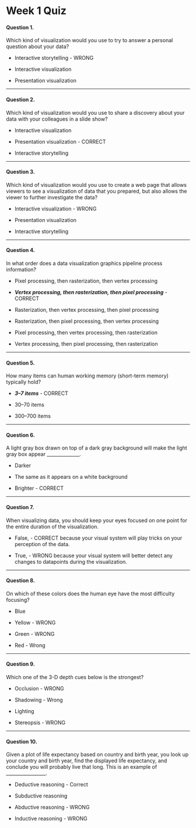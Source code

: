 

Week 1 Quiz
================================


#### Question 1. 
Which kind of visualization would you use to try to answer a personal question about your data?

* Interactive storytelling - WRONG

* Interactive visualization

* Presentation visualization

-------------------------------------------------------------------------

#### Question 2. 

Which kind of visualization would you use to share a discovery about your data with your colleagues in a slide show?

* Interactive visualization

* Presentation visualization - CORRECT

* Interactive storytelling

-------------------------------------------------------------------------

#### Question 3. 
Which kind of visualization would you use to create a web page that allows viewers to see a visualization of data that you prepared, but also allows the viewer to further investigate the data?

* Interactive visualization - WRONG

* Presentation visualization

* Interactive storytelling

-------------------------------------------------------------------------

#### Question 4. 
In what order does a data visualization graphics pipeline process information?

* Pixel processing, then rasterization, then vertex processing

* ***Vertex processing, then rasterization, then pixel processing*** - CORRECT

* Rasterization, then vertex processing, then pixel processing

* Rasterization, then pixel processing, then vertex processing

* Pixel processing, then vertex processing, then rasterization

* Vertex processing, then pixel processing, then rasterization

-------------------------------------------------------------------------

#### Question 5. 

How many items can human working memory (short-term memory) typically hold?

* ***3–7 items*** - CORRECT

* 30–70 items

* 300–700 items

-------------------------------------------------------------------------

#### Question 6. 

A light gray box drawn on top of a dark gray background will make the light gray box appear ______________.

* Darker

* The same as it appears on a white background

* Brighter - CORRECT

-------------------------------------------------------------------------

#### Question 7. 

When visualizing data, you should keep your eyes focused on one point for the entire duration of the visualization.

* False, - CORRECT because your visual system will play tricks on your perception of the data.

* True, - WRONG because your visual system will better detect any changes to datapoints during the visualization.

-------------------------------------------------------------------------

#### Question 8. 
On which of these colors does the human eye have the most difficulty focusing?

* Blue

* Yellow - WRONG

* Green - WRONG

* Red - Wrong

-------------------------------------------------------------------------

#### Question 9. 
Which one of the 3-D depth cues below is the strongest?

* Occlusion - WRONG

* Shadowing - Wrong

* Lighting

* Stereopsis - WRONG

-------------------------------------------------------------------------

#### Question 10. 

Given a plot of life expectancy based on country and birth year, you look up your country and birth year, find the displayed life expectancy, and conclude you will probably live that long. This is an example of _________________.

* Deductive reasoning - Correct

* Subductive reasoning

* Abductive reasoning - WRONG

* Inductive reasoning - WRONG



